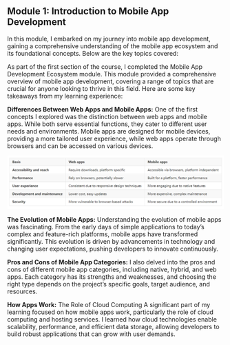 ## Module 1: Introduction to Mobile App Development

In this module, I embarked on my journey into mobile app development, gaining a comprehensive understanding of the mobile app ecosystem and its foundational concepts. Below are the key topics covered:

As part of the first section of the course, I completed the Mobile App Development Ecosystem module. This module provided a comprehensive overview of mobile app development, covering a range of topics that are crucial for anyone looking to thrive in this field. Here are some key takeaways from my learning experience:

**Differences Between Web Apps and Mobile Apps:**
One of the first concepts I explored was the distinction between web apps and mobile apps. While both serve essential functions, they cater to different user needs and environments. Mobile apps are designed for mobile devices, providing a more tailored user experience, while web apps operate through browsers and can be accessed on various devices.

![My Image](/Screenshots/Module1.png)


**The Evolution of Mobile Apps:** Understanding the evolution of mobile apps was fascinating. From the early days of simple applications to today’s complex and feature-rich platforms, mobile apps have transformed significantly. This evolution is driven by advancements in technology and changing user expectations, pushing developers to innovate continuously.

**Pros and Cons of Mobile App Categories:**
I also delved into the pros and cons of different mobile app categories, including native, hybrid, and web apps. Each category has its strengths and weaknesses, and choosing the right type depends on the project’s specific goals, target audience, and resources.

**How Apps Work:** The Role of Cloud Computing
A significant part of my learning focused on how mobile apps work, particularly the role of cloud computing and hosting services. I learned how cloud technologies enable scalability, performance, and efficient data storage, allowing developers to build robust applications that can grow with user demands.